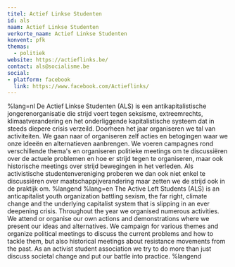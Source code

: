 ```yaml
---
titel: Actief Linkse Studenten
id: als
naam: Actief Linkse Studenten
verkorte_naam: Actief Linkse Studenten
konvent: pfk
themas:
  - politiek
website: https://actieflinks.be/
contact: als@socialisme.be
social:
- platform: facebook
  link: https://www.facebook.com/Actieflinks/
---
```


%lang=nl De Actief Linkse Studenten (ALS) is een antikapitalistische jongerenorganisatie die strijd voert tegen seksisme, extreemrechts, klimaatverandering en het onderliggende kapitalistische systeem dat in steeds diepere crisis verzeild.
Doorheen het jaar organiseren we tal van activiteiten. We gaan naar of organiseren zelf acties en betogingen waar we onze ideeën en alternatieven aanbrengen.
We voeren campagnes rond verschillende thema's en organiseren politieke meetings om te discussiëren over de actuele problemen en hoe er strijd tegen te organiseren, maar ook historische meetings over strijd bewegingen in het verleden.
Als activistische studentenvereniging proberen we dan ook niet enkel te discussiëren over maatschappijverandering maar zetten we de strijd ook in de praktijk om. %langend %lang=en The Active Left Students (ALS) is an anticapitalist youth organization battling sexism, the far right, climate change and the underlying capitalist system that is slipping in an ever deepening crisis. Throughout the year we organised numerous activities. We attend or organise our own actions and demonstrations where we present our ideas and alternatives. We campaign for various themes and organize political meetings to discuss the current problems and how to tackle them, but also historical meetings about resistance movements from the past. As an activist student association we try to do more than just discuss societal change and put our battle into practice. %langend
